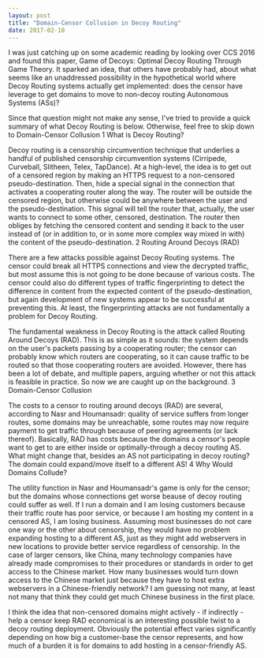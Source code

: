 ```yaml
---
layout: post
title: "Domain-Censor Collusion in Decoy Routing"
date: 2017-02-10
---
```


I was just catching up on some academic reading by looking over CCS 2016 and found this paper, Game of Decoys: Optimal Decoy Routing Through Game Theory. It sparked an idea, that others have probably had, about what seems like an unaddressed possibility in the hypothetical world where Decoy Routing systems actually get implemented: does the censor have leverage to get domains to move to non-decoy routing Autonomous Systems (ASs)?

Since that question might not make any sense, I've tried to provide a quick summary of what Decoy Routing is below. Otherwise, feel free to skip down to Domain-Censor Collusion
1 What is Decoy Routing?

Decoy routing is a censorship circumvention technique that underlies a handful of published censorship circumvention systems (Cirripede, Curveball, Slitheen, Telex, TapDance). At a high-level, the idea is to get out of a censored region by making an HTTPS request to a non-censored pseudo-destination. Then, hide a special signal in the connection that activates a cooperating router along the way. The router will be outside the censored region, but otherwise could be anywhere between the user and the pseudo-destination. This signal will tell the router that, actually, the user wants to connect to some other, censored, destination. The router then obliges by fetching the censored content and sending it back to the user instead of (or in addition to, or in some more complex way mixed in with) the content of the pseudo-destination.
2 Routing Around Decoys (RAD)

There are a few attacks possible against Decoy Routing systems. The censor could break all HTTPS connections and view the decrypted traffic, but most assume this is not going to be done because of various costs. The censor could also do different types of traffic fingerprinting to detect the difference in content from the expected content of the pseudo-destination, but again development of new systems appear to be successful at preventing this. At least, the fingerprinting attacks are not fundamentally a problem for Decoy Routing.

The fundamental weakness in Decoy Routing is the attack called Routing Around Decoys (RAD). This is as simple as it sounds: the system depends on the user's packets passing by a cooperating router; the censor can probably know which routers are cooperating, so it can cause traffic to be routed so that those cooperating routers are avoided. However, there has been a lot of debate, and multiple papers, arguing whether or not this attack is feasible in practice. So now we are caught up on the background.
3 Domain-Censor Collusion

The costs to a censor to routing around decoys (RAD) are several, according to Nasr and Houmansadr: quality of service suffers from longer routes, some domains may be unreachable, some routes may now require payment to get traffic through because of peering agreements (or lack thereof). Basically, RAD has costs because the domains a censor's people want to get to are either inside or optimally-through a decoy routing AS. What might change that, besides an AS not participating in decoy routing? The domain could expand/move itself to a different AS!
4 Why Would Domains Collude?

The utility function in Nasr and Houmansadr's game is only for the censor; but the domains whose connections get worse beause of decoy routing could suffer as well. If I run a domain and I am losing customers because their traffic route has poor service, or because I am hosting my content in a censored AS, I am losing business. Assuming most businesses do not care one way or the other about censorship, they would have no problem expanding hosting to a different AS, just as they might add webservers in new locations to provide better service regardless of censorship. In the case of larger censors, like China, many technology companies have already made compromises to their procedures or standards in order to get access to the Chinese market. How many businesses would turn down access to the Chinese market just because they have to host extra webservers in a Chinese-friendly network? I am guessing not many, at least not many that think they could get much Chinese business in the first place.

I think the idea that non-censored domains might actively - if indirectly - help a censor keep RAD economical is an interesting possible twist to a decoy routing deployment. Obviously the potential effect varies significantly depending on how big a customer-base the censor represents, and how much of a burden it is for domains to add hosting in a censor-friendly AS.
